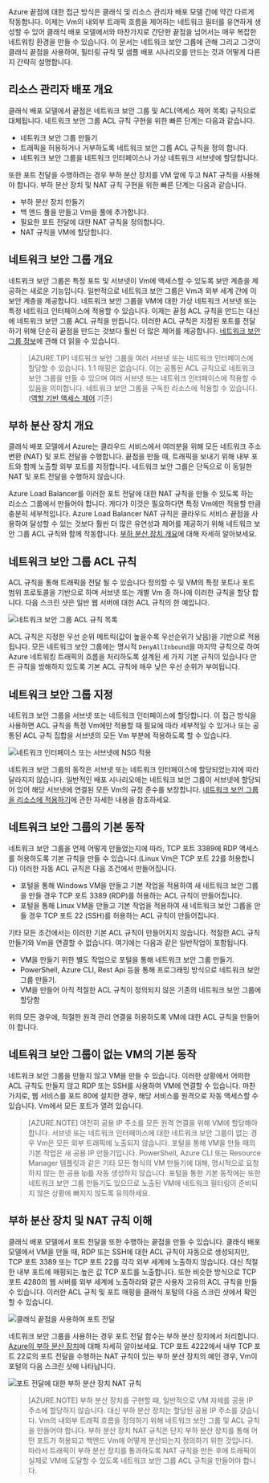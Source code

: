 Azure 끝점에 대한 접근 방식은 클래식 및 리소스 관리자 배포 모델 간에 약간 다르게 작동합니다. 이제는 Vm의 내외부 트래픽 흐름을 제어하는 네트워크 필터를 유연하게 생성할 수 있어 클래식 배포 모델에서와 마찬가지로 간단한 끝점을 넘어서는 매우 복잡한 네트워킹 환경을 만들 수 있습니다. 이 문서는 네트워크 보안 그룹에 관해 그리고 그것이 클래식 끝점을 사용하여, 필터링 규칙 및 샘플 배포 시나리오를 만드는 것과 어떻게 다른지 간략히 설명합니다.


## 리소스 관리자 배포 개요
클래식 배포 모델에서 끝점은 네트워크 보안 그룹 및 ACL(액세스 제어 목록) 규칙으로 대체됩니다. 네트워크 보안 그룹 ACL 규칙 구현을 위한 빠른 단계는 다음과 같습니다.

- 네트워크 보안 그룹 만들기
- 트래픽을 허용하거나 거부하도록 네트워크 보안 그룹 ACL 규칙을 정의 합니다.
- 네트워크 보안 그룹을 네트워크 인터페이스나 가상 네트워크 서브넷에 할당합니다.

또한 포트 전달을 수행하려는 경우 부하 분산 장치를 VM 앞에 두고 NAT 규칙을 사용해야 합니다. 부하 분산 장치 및 NAT 규칙 구현을 위한 빠른 단계는 다음과 같습니다.

- 부하 분산 장치 만들기
- 백 엔드 풀을 만들고 Vm을 풀에 추가합니다.
- 필요한 포트 전달에 대한 NAT 규칙을 정의합니다.
- NAT 규칙을 VM에 할당합니다.


## 네트워크 보안 그룹 개요
네트워크 보안 그룹은 특정 포트 및 서브넷이 Vm에 액세스할 수 있도록 보안 계층을 제공하는 새로운 기능입니다. 일반적으로 네트워크 보안 그룹은 Vm과 외부 세계 간에 이 보안 계층을 제공합니다. 네트워크 보안 그룹을 VM에 대한 가상 네트워크 서브넷 또는 특정 네트워크 인터페이스에 적용할 수 있습니다. 이제는 끝점 ACL 규칙을 만드는 대신에 네트워크 보안 그룹 ACL 규칙을 만듭니다. 이러한 ACL 규칙은 지정된 포트를 전달하기 위해 단순히 끝점을 만드는 것보다 훨씬 더 많은 제어를 제공합니다. [네트워크 보안 그룹 정보](../articles/virtual-network/virtual-networks-nsg.md)에 관해 더 읽을 수 있습니다.

> [AZURE.TIP] 네트워크 보안 그룹을 여러 서브넷 또는 네트워크 인터페이스에 할당할 수 있습니다. 1:1 매핑은 없습니다. 이는 공통된 ACL 규칙으로 네트워크 보안 그룹을 만들 수 있으며 여러 서브넷 또는 네트워크 인터페이스에 적용할 수 있음을 의미합니다. 네트워크 보안 그룹을 구독한 리소스에 적용할 수 있습니다.([역할 기반 액세스 제어](../articles/active-directory/role-based-access-control-what-is.md) 기준)


## 부하 분산 장치 개요
클래식 배포 모델에서 Azure는 클라우드 서비스에서 여러분을 위해 모든 네트워크 주소 변환 (NAT) 및 포트 전달을 수행합니다. 끝점을 만들 때, 트래픽을 보내기 위해 내부 포트와 함께 노출할 외부 포트를 지정합니다. 네트워크 보안 그룹은 단독으로 이 동일한 NAT 및 포트 전달을 수행하지 않습니다.

Azure Load Balancer를 이러한 포트 전달에 대한 NAT 규칙을 만들 수 있도록 하는 리소스 그룹에서 만들어야 합니다. 게다가 이것은 필요하다면 특정 Vm에만 적용할 만큼 충분히 세부적입니다. Azure Load Balancer NAT 규칙은 클라우드 서비스 끝점을 사용하여 달성할 수 있는 것보다 훨씬 더 많은 유연성과 제어를 제공하기 위해 네트워크 보안 그룹 ACL 규칙와 함께 작동합니다. [부하 분산 장치 개요](../articles/load-balancer/load-balancer-overview.md)에 대해 자세히 알아보세요.


## 네트워크 보안 그룹 ACL 규칙
ACL 규칙을 통해 트래픽을 전달 될 수 있습니다 정의할 수 및 VM의 특정 포트나 포트 범위 프로토콜을 기반으로 하며 서브넷 또는 개별 Vm 중 하나에 이러한 규칙을 할당 합니다. 다음 스크린 샷은 일반 웹 서버에 대한 ACL 규칙의 한 예입니다.

![네트워크 보안 그룹 ACL 규칙 목록](./media/virtual-machines-common-endpoints-in-resource-manager/example-acl-rules.png)

ACL 규칙은 지정한 우선 순위 메트릭(값이 높을수록 우선순위가 낮음)을 기반으로 적용됩니다. 모든 네트워크 보안 그룹에는 명시적 `DenyAllInbound`을 마지막 규칙으로 하여 Azure 네트워킹 트래픽의 흐름을 처리하도록 설계된 세 가지 기본 규칙이 있습니다 만든 규칙을 방해하지 있도록 기본 ACL 규칙에 매우 낮은 우선 순위가 부여됩니다.


## 네트워크 보안 그룹 지정
네트워크 보안 그룹을 서브넷 또는 네트워크 인터페이스에 할당합니다. 이 접근 방식을 사용하면 ACL 규칙을 특정 Vm에만 적용할 때 필요에 따라 세부적일 수 있거나 또는 공통된 ACL 규칙 집합을 서브넷의 모든 Vm 부분에 적용하도록 할 수 있습니다.

![네트워크 인터페이스 또는 서브넷에 NSG 적용](./media/virtual-machines-common-endpoints-in-resource-manager/apply-nsg-to-resources.png)

네트워크 보안 그룹의 동작은 서브넷 또는 네트워크 인터페이스에 할당되었는지에 따라 달라지지 않습니다. 일반적인 배포 시나리오에는 네트워크 보안 그룹이 서브넷에 할당되어 있어 해당 서브넷에 연결된 모든 Vm의 규정 준수를 보장합니다. [네트워크 보안 그룹을 리소스에 적용하기](../virtual-nework/virtual-networks-nsg.md#associating-nsgs)에 관한 자세한 내용을 참조하세요.


## 네트워크 보안 그룹의 기본 동작
네트워크 보안 그룹을 언제 어떻게 만들었는지에 따라, TCP 포트 3389에 RDP 액세스를 허용하도록 기본 규칙을 만들 수 있습니다.(Linux Vm은 TCP 포트 22를 허용합니다) 이러한 자동 ACL 규칙은 다음 조건에서 만들어집니다.

- 포털을 통해 Windows VM을 만들고 기본 작업을 적용하여 새 네트워크 보안 그룹을 만들 경우 TCP 포트 3389 (RDP)를 허용하는 ACL 규칙이 만들어집니다.
- 포털을 통해 Linux VM을 만들고 기본 작업을 적용하여 새 네트워크 보안 그룹을 만들 경우 TCP 포트 22 (SSH)를 허용하는 ACL 규칙이 만들어집니다.

기타 모든 조건에서는 이러한 기본 ACL 규칙이 만들어지지 않습니다. 적절한 ACL 규칙 만들기와 Vm을 연결할 수 없습니다. 여기에는 다음과 같은 일반작업이 포함됩니다.

- VM을 만들기 위한 별도 작업으로 포털을 통해 네트워크 보안 그룹 만들기.
- PowerShell, Azure CLI, Rest Api 등을 통해 프로그래밍 방식으로 네트워크 보안 그룹 만들기.
- VM을 만들어 아직 적절한 ACL 규칙이 정의되지 않은 기존의 네트워크 보안 그룹에 할당함

위의 모든 경우에, 적절한 원격 관리 연결을 허용하도록 VM에 대한 ACL 규칙을 만들어야 합니다.


## 네트워크 보안 그룹이 없는 VM의 기본 동작
네트워크 보안 그룹을 만들지 않고 VM을 만들 수 있습니다. 이러한 상황에서 어떠한 ACL 규칙도 만들지 않고 RDP 또는 SSH를 사용하여 VM에 연결할 수 있습니다. 마찬가지로, 웹 서비스를 포트 80에 설치한 경우, 해당 서비스를 원격으로 자동 액세스할 수 있습니다. Vm에서 모든 포트가 열려 있습니다.

> [AZURE.NOTE] 여전히 공용 IP 주소를 모든 원격 연결을 위해 VM에 할당해야 합니다. 서브넷 또는 네트워크 인터페이스에 대한 네트워크 보안 그룹이 없는 경우 Vm은 모든 외부 트래픽에 노출되지 않습니다. 포털을 통해 VM을 만들 때의 기본 작업은 새 공용 IP 만들기입니다. PowerShell, Azure CLI 또는 Resource Manager 템플릿과 같은 기타 모든 형식의 VM 만들기에 대해, 명시적으로 요청하지 않는 한 공용 Ip를 자동 생성하지 않습니다. 포털을 통한 기본 동작에는 또한 네트워크 보안 그룹 만들기도 있으므로 노출된 VM에 네트워크 필터링이 준비되지 않은 상황에 빠지지 않도록 유의하세요.


## 부하 분산 장치 및 NAT 규칙 이해
클래식 배포 모델에서 포트 전달을 또한 수행하는 끝점을 만들 수 있습니다. 클래식 배포 모델에서 VM을 만들 때, RDP 또는 SSH에 대한 ACL 규칙이 자동으로 생성되지만, TCP 포트 3389 또는 TCP 포트 22를 각각 외부 세계에 노출하지 않습니다. 대신 적절한 내부 포트에 매핑되는.높은 값 TCP 포트를 노출합니다. 또한 비슷한 방식으로 TCP 포트 4280의 웹 서버를 외부 세계에 노출하라와 같은 사용자 고유의 ACL 규칙을 만들 수 있습니다. 이러한 ACL 규칙 및 포트 매핑을 클래식 포털의 다음 스크린 샷에서 확인할 수 있습니다.

![클래식 끝점을 사용하여 포트 전달](./media/virtual-machines-common-endpoints-in-resource-manager/classic-endpoints-port-forwarding.png)

네트워크 보안 그룹을 사용하는 경우 포트 전달 함수는 부하 분산 장치에서 처리합니다. [Azure의 부하 분산 장치](../articles/load-balancer/load-balancer-overview.md)에 대해 자세히 알아보세요. TCP 포트 4222에서 내부 TCP 포트 22로의 포트 전달을 수행하는 NAT 규칙이 있는 부하 분산 장치의 예인 경우, Vm이 포털의 다음 스크린 샷에 나타납니다.

![포트 전달에 대한 부하 분산 장치 NAT 규칙](./media/virtual-machines-common-endpoints-in-resource-manager/load-balancer-nat-rules.png)

> [AZURE.NOTE] 부하 분산 장치를 구현할 때, 일반적으로 VM 자체를 공용 IP 주소에 할당하지 않습니다. 대신 부하 분산 장치는 할당된 공용 IP 주소를 갖습니다. Vm의 내외부 트래픽 흐름을 정의하기 위해 네트워크 보안 그룹 및 ACL 규칙을 만들어야 합니다. 부하 분산 장치 NAT 규칙은 단지 부하 분산 장치를 통해 어떤 포트가 허용되고 백엔드 Vm에 어떻게 분산되는지 정의하기 위한 것입니다. 따라서 트래픽이 부하 분산 장치를 통과하도록 NAT 규칙을 만든 후에 트래픽이 실제로 VM에 도달할 수 있도록 네트워크 보안 그룹 ACL 규칙을 만들어야 합니다.

<!---HONumber=AcomDC_0608_2016-->